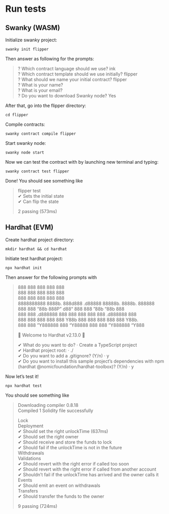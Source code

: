 # Run tests
## Swanky (WASM)
Initialize swanky project:

    swanky init flipper

Then answer as following for the prompts:  

> ? Which contract language should we use? ink  
> ? Which contract template should we use initially? flipper  
> ? What should we name your initial contract? flipper  
> ? What is your name?  
> ? What is your email?  
> ? Do you want to download Swanky node? Yes  

After that, go into the flipper directory:  

    cd flipper

Compile contracts:  

    swanky contract compile flipper

Start swanky node:  

    swanky node start

Now we can test the contract with by launching new terminal and typing:  

    swanky contract test flipper

Done! You should see something like  

> flipper test  
>   ✔ Sets the initial state  
>   ✔ Can flip the state  
> 
> 2 passing (573ms)  
## Hardhat (EVM)
Create hardhat project directory:  

    mkdir hardhat && cd hardhat

Initiate test hardhat project:  

    npx hardhat init

Then answer for the following prompts with  

> 888    888                      888 888               888  
> 888    888                      888 888               888  
> 888    888                      888 888               888  
> 8888888888  8888b.  888d888 .d88888 88888b.   8888b.  888888  
> 888    888     &ldquo;88b 888P&rdquo;  d88&ldquo; 888 888 &rdquo;88b     &ldquo;88b 888  
> 888    888 .d888888 888    888  888 888  888 .d888888 888  
> 888    888 888  888 888    Y88b 888 888  888 888  888 Y88b.  
> 888    888 &rdquo;Y888888 888     &ldquo;Y88888 888  888 &rdquo;Y888888  &ldquo;Y888  
> 
> 👷 Welcome to Hardhat v2.13.0 👷‍  
> 
> ✔ What do you want to do? · Create a TypeScript project  
> ✔ Hardhat project root: · ./  
> ✔ Do you want to add a .gitignore? (Y/n) · y  
> ✔ Do you want to install this sample project&rsquo;s dependencies with npm (hardhat @nomicfoundation/hardhat-toolbox)? (Y/n) · y  

Now let&rsquo;s test it!  

    npx hardhat test

You should see something like  

> Downloading compiler 0.8.18  
> Compiled 1 Solidity file successfully  
> 
> Lock  
>   Deployment  
>     ✔ Should set the right unlockTime (637ms)  
>     ✔ Should set the right owner  
>     ✔ Should receive and store the funds to lock  
>     ✔ Should fail if the unlockTime is not in the future  
>   Withdrawals  
>     Validations  
>       ✔ Should revert with the right error if called too soon  
>       ✔ Should revert with the right error if called from another account  
>       ✔ Shouldn&rsquo;t fail if the unlockTime has arrived and the owner calls it  
>     Events  
>       ✔ Should emit an event on withdrawals  
>     Transfers  
>       ✔ Should transfer the funds to the owner  
> 
> 9 passing (724ms)  
